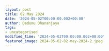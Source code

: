 ```yaml
---
layout: post
title: 02 May 2024
date: '2024-05-02T00:00:00.002+00:00'
author: Dedunu Dhananjaya
tags:
- uncategorised
modified_time: '2024-05-02T00:00:00.002+00:00'
featured_image: 2024-05-02-02-may-2024-2.jpeg
---
```

